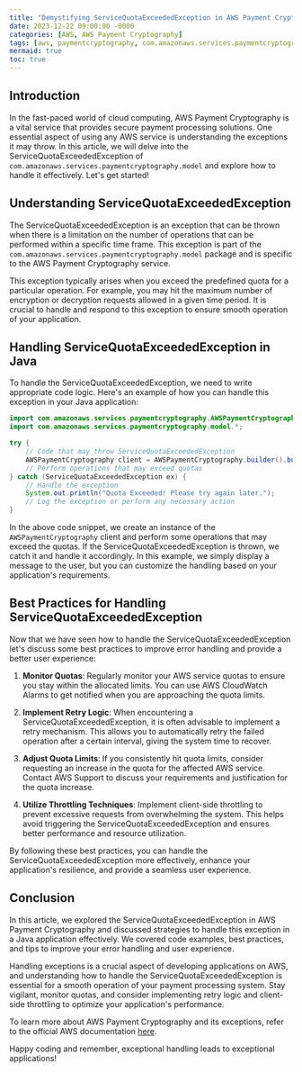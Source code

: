 ```yaml
---
title: "Demystifying ServiceQuotaExceededException in AWS Payment Cryptography"
date: 2023-12-22 09:00:00 -0000
categories: [AWS, AWS Payment Cryptography]
tags: [aws, paymentcryptography, com.amazonaws.services.paymentcryptography.model]
mermaid: true
toc: true
---
```



## Introduction
In the fast-paced world of cloud computing, AWS Payment Cryptography is a vital service that provides secure payment processing solutions. One essential aspect of using any AWS service is understanding the exceptions it may throw. In this article, we will delve into the ServiceQuotaExceededException of `com.amazonaws.services.paymentcryptography.model` and explore how to handle it effectively. Let's get started!

## Understanding ServiceQuotaExceededException

The ServiceQuotaExceededException is an exception that can be thrown when there is a limitation on the number of operations that can be performed within a specific time frame. This exception is part of the `com.amazonaws.services.paymentcryptography.model` package and is specific to the AWS Payment Cryptography service.

This exception typically arises when you exceed the predefined quota for a particular operation. For example, you may hit the maximum number of encryption or decryption requests allowed in a given time period. It is crucial to handle and respond to this exception to ensure smooth operation of your application.

## Handling ServiceQuotaExceededException in Java

To handle the ServiceQuotaExceededException, we need to write appropriate code logic. Here's an example of how you can handle this exception in your Java application:

```java
import com.amazonaws.services.paymentcryptography.AWSPaymentCryptography;
import com.amazonaws.services.paymentcryptography.model.*;

try {
    // Code that may throw ServiceQuotaExceededException
    AWSPaymentCryptography client = AWSPaymentCryptography.builder().build();
    // Perform operations that may exceed quotas
} catch (ServiceQuotaExceededException ex) {
    // Handle the exception
    System.out.println("Quota Exceeded! Please try again later.");
    // Log the exception or perform any necessary action
}
```

In the above code snippet, we create an instance of the `AWSPaymentCryptography` client and perform some operations that may exceed the quotas. If the ServiceQuotaExceededException is thrown, we catch it and handle it accordingly. In this example, we simply display a message to the user, but you can customize the handling based on your application's requirements.

## Best Practices for Handling ServiceQuotaExceededException

Now that we have seen how to handle the ServiceQuotaExceededException let's discuss some best practices to improve error handling and provide a better user experience:

1. **Monitor Quotas**: Regularly monitor your AWS service quotas to ensure you stay within the allocated limits. You can use AWS CloudWatch Alarms to get notified when you are approaching the quota limits.

2. **Implement Retry Logic**: When encountering a ServiceQuotaExceededException, it is often advisable to implement a retry mechanism. This allows you to automatically retry the failed operation after a certain interval, giving the system time to recover.

3. **Adjust Quota Limits**: If you consistently hit quota limits, consider requesting an increase in the quota for the affected AWS service. Contact AWS Support to discuss your requirements and justification for the quota increase.

4. **Utilize Throttling Techniques**: Implement client-side throttling to prevent excessive requests from overwhelming the system. This helps avoid triggering the ServiceQuotaExceededException and ensures better performance and resource utilization.

By following these best practices, you can handle the ServiceQuotaExceededException more effectively, enhance your application's resilience, and provide a seamless user experience.

## Conclusion

In this article, we explored the ServiceQuotaExceededException in AWS Payment Cryptography and discussed strategies to handle this exception in a Java application effectively. We covered code examples, best practices, and tips to improve your error handling and user experience.

Handling exceptions is a crucial aspect of developing applications on AWS, and understanding how to handle the ServiceQuotaExceededException is essential for a smooth operation of your payment processing system. Stay vigilant, monitor quotas, and consider implementing retry logic and client-side throttling to optimize your application's performance.

To learn more about AWS Payment Cryptography and its exceptions, refer to the official AWS documentation [here](https://docs.aws.amazon.com/payment-cryptography/latest/developerguide/).

Happy coding and remember, exceptional handling leads to exceptional applications!
